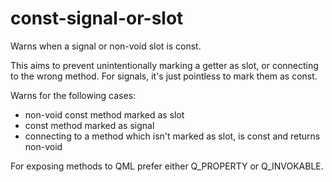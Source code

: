 # const-signal-or-slot

Warns when a signal or non-void slot is const.

This aims to prevent unintentionally marking a getter as slot, or connecting to
the wrong method. For signals, it's just pointless to mark them as const.

Warns for the following cases:

- non-void const method marked as slot
- const method marked as signal
- connecting to a method which isn't marked as slot, is const and returns non-void

For exposing methods to QML prefer either Q_PROPERTY or Q_INVOKABLE.
